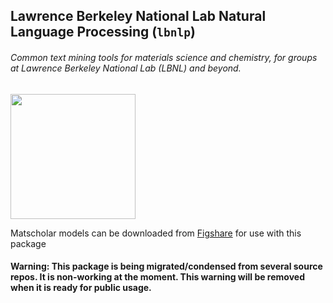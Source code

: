 ## Lawrence Berkeley National Lab Natural Language Processing (`lbnlp`)
###### Common text mining tools for materials science and chemistry, for groups at Lawrence Berkeley National Lab (LBNL) and beyond.


<img src="doc_src/static/lbl_logo.jpg" width="200"/>




Matscholar models can be downloaded from [Figshare](https://figshare.com/articles/software/lbnlp_models/12939704) for use with this package

#### Warning: This package is being migrated/condensed from several source repos. It is non-working at the moment. This warning will be removed when it is ready for public usage.